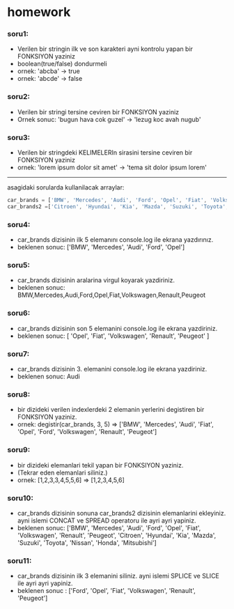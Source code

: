 # homework

### soru1: 
- Verilen bir stringin ilk ve son karakteri ayni kontrolu yapan bir FONKSIYON yaziniz
- boolean(true/false) dondurmeli
- ornek: 'abcba' -> true
- ornek: 'abcde' -> false


### soru2: 
- Verilen bir stringi tersine ceviren bir FONKSIYON yaziniz
- Ornek sonuc: 'bugun hava cok guzel' -> 'lezug koc avah nugub'

### soru3:
- Verilen bir stringdeki KELIMELERIn sirasini tersine ceviren bir FONKSIYON yaziniz
- ornek: 'lorem ipsum dolor sit amet' -> 'tema sit dolor ipsum lorem'


----------

asagidaki sorularda kullanilacak arraylar:
```javascript
car_brands = ['BMW', 'Mercedes', 'Audi', 'Ford', 'Opel', 'Fiat', 'Volkswagen', 'Renault', 'Peugeot']
car_brands2 =['Citroen', 'Hyundai', 'Kia', 'Mazda', 'Suzuki', 'Toyota', 'Nissan', 'Honda', 'Mitsubishi'];
```


### soru4:
- car_brands dizisinin ilk 5 elemanını console.log ile ekrana yazdırınız.
- beklenen sonuc: ['BMW', 'Mercedes', 'Audi', 'Ford', 'Opel']

### soru5:
- car_brands dizisinin aralarina virgul koyarak yazdiriniz.
- beklenen sonuc: BMW,Mercedes,Audi,Ford,Opel,Fiat,Volkswagen,Renault,Peugeot

### soru6:
- car_brands dizisinin son 5 elemanini console.log ile ekrana yazdiriniz.
- beklenen sonuc: [ 'Opel', 'Fiat', 'Volkswagen', 'Renault', 'Peugeot' ]

### soru7:
- car_brands dizisinin 3. elemanini console.log ile ekrana yazdiriniz.
- beklenen sonuc: Audi

### soru8:
- bir dizideki verilen indexlerdeki 2 elemanin yerlerini degistiren bir FONKSIYON yaziniz.
- ornek: degistir(car_brands, 3, 5) => ['BMW', 'Mercedes', 'Audi', 'Fiat', 'Opel', 'Ford', 'Volkswagen', 'Renault', 'Peugeot']

### soru9:
- bir dizideki elemanlari tekil yapan bir FONKSIYON yaziniz.
- (Tekrar eden elemanlari siliniz.)
- ornek: [1,2,3,3,4,5,5,6] => [1,2,3,4,5,6]

### soru10:
- car_brands dizisinin sonuna car_brands2 dizisinin elemanlarini ekleyiniz. ayni islemi CONCAT ve SPREAD operatoru ile ayri ayri yapiniz.
- beklenen sonuc: ['BMW', 'Mercedes', 'Audi', 'Ford', 'Opel', 'Fiat', 'Volkswagen', 'Renault', 'Peugeot', 'Citroen', 'Hyundai', 'Kia', 'Mazda', 'Suzuki', 'Toyota', 'Nissan', 'Honda', 'Mitsubishi']

### soru11:
- car_brands dizisinin ilk 3 elemanini siliniz. ayni islemi SPLICE ve SLICE ile ayri ayri yapiniz.
- beklenen sonuc : ['Ford', 'Opel', 'Fiat', 'Volkswagen', 'Renault', 'Peugeot']
